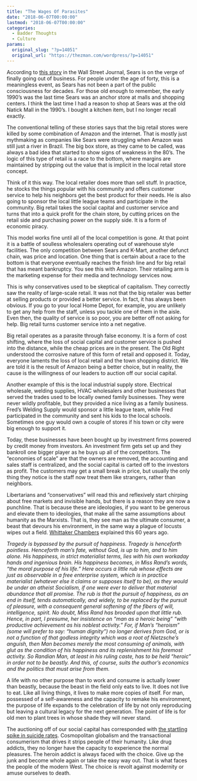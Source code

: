 ```yaml
---
title: "The Wages Of Parasites"
date: "2018-06-07T00:00:00"
lastmod: "2018-06-07T00:00:00"
categories:
  - Badder Thoughts
  - Culture
params:
  original_slug: "?p=14051"
  original_url: "https://thezman.com/wordpress/?p=14051"
---
```


According to [this
story](https://www.wsj.com/articles/sears-closing-more-stores-as-sales-shrink-for-26th-quarter-in-a-row-1527764313)
in the Wall Street Journal, Sears is on the verge of finally going out
of business. For people under the age of forty, this is a meaningless
event, as Sears has not been a part of the public consciousness for
decades. For those old enough to remember, the early 1990’s was the last
time Sears was an anchor store at malls and shopping centers. I think
the last time I had a reason to shop at Sears was at the old Natick Mall
in the 1990’s. I bought a kitchen item, but I no longer recall exactly.

The conventional telling of these stories says that the big retail
stores were killed by some combination of Amazon and the internet. That
is mostly just mythmaking as companies like Sears were struggling when
Amazon was still just a river in Brazil. The big box store, as they came
to be called, was always a bad idea that started to show signs of
weakness in the 80’s. The logic of this type of retail is a race to the
bottom, where margins are maintained by stripping out the value that is
implicit in the local retail store concept.

Think of it this way. The local retailer does more than sell stuff. In
practice, he stocks the things popular with his community and offers
customer service to help his neighbors get the best product for their
needs. He is also going to sponsor the local little league teams and
participate in the community. Big retail takes the social capital and
customer service and turns that into a quick profit for the chain store,
by cutting prices on the retail side and purchasing power on the supply
side. It is a form of economic piracy.

This model works fine until all of the local competition is gone. At
that point it is a battle of soulless wholesalers operating out of
warehouse style facilities. The only competition between Sears and
K-Mart, another defunct chain, was price and location. One thing that is
certain about a race to the bottom is that everyone eventually reaches
the finish line and for big retail that has meant bankruptcy. You see
this with Amazon. Their retailing arm is the marketing expense for their
media and technology services now.

This is why conservatives used to be skeptical of capitalism. They
correctly saw the reality of large-scale retail. It was not that the big
retailer was better at selling products or provided a better service. In
fact, it has always been obvious. If you go to your local Home Depot,
for example, you are unlikely to get any help from the staff, unless you
tackle one of them in the aisle. Even then, the quality of service is so
poor, you are better off not asking for help. Big retail turns customer
service into a net negative.

Big retail operates as a parasite through false economy. It is a form of
cost shifting, where the loss of social capital and customer service is
pushed into the distance, while the cheap prices are in the present. The
Old Right understood the corrosive nature of this form of retail and
opposed it. Today, everyone laments the loss of local retail and the
town shopping district. We are told it is the result of Amazon being a
better choice, but in reality, the cause is the willingness of our
leaders to auction off our social capital.

Another example of this is the local industrial supply store. Electrical
wholesale, welding supplies, HVAC wholesalers and other businesses that
served the trades used to be locally owned family businesses. They were
never wildly profitable, but they provided a nice living as a family
business. Fred’s Welding Supply would sponsor a little league team,
while Fred participated in the community and sent his kids to the local
schools. Sometimes one guy would own a couple of stores if his town or
city were big enough to support it.

Today, these businesses have been bought up by investment firms powered
by credit money from investors. An investment firm gets set up and they
bankroll one bigger player as he buys up all of the competitors. The
“economies of scale” are that the owners are removed, the accounting and
sales staff is centralized, and the social capital is carted off to the
investors as profit. The customers may get a small break in price, but
usually the only thing they notice is the staff now treat them like
strangers, rather than neighbors.

Libertarians and “conservatives” will read this and reflexively start
chirping about free markets and invisible hands, but there is a reason
they are now a punchline. That is because these are ideologies, if you
want to be generous and elevate them to ideologies, that make all the
same assumptions about humanity as the Marxists. That is, they see man
as the ultimate consumer, a beast that devours his environment, in the
same way a plague of locusts wipes out a field. [Whittaker
Chambers](https://www.nationalreview.com/2005/01/big-sister-watching-you-whittaker-chambers/)
explained this 60 years ago.

*Tragedy is bypassed by the pursuit of happiness. Tragedy is henceforth
pointless. Henceforth man’s fate, without God, is up to him, and to him
alone. His happiness, in strict materialist terms, lies with his own
workaday hands and ingenious brain. His happiness becomes, in Miss
Rand’s words, “the moral purpose of his life.” Here occurs a little rub
whose effects are just as observable in a free enterprise system, which
is in practice materialist (whatever else it claims or supposes itself
to be), as they would be under an atheist Socialism, if one were ever to
deliver that material abundance that all promise. The rub is that the
pursuit of happiness, as an end in itself, tends automatically, and
widely, to be replaced by the pursuit of pleasure, with a consequent
general softening of the fibers of will, intelligence, spirit. No doubt,
Miss Rand has brooded upon that little rub. Hence, in part, I presume,
her insistence on “man as a heroic being” “with productive achievement
as his noblest activity.” For, if Man’s “heroism” (some will prefer to
say: “human dignity”) no longer derives from God, or is not a function
of that godless integrity which was a root of Nietzsche’s anguish, then
Man becomes merely the most consuming of animals, with glut as the
condition of his happiness and its replenishment his foremost activity.
So Randian Man, at least in his ruling caste, has to be held “heroic” in
order not to be beastly. And this, of course, suits the author’s
economics and the politics that must arise from them.*

A life with no other purpose than to work and consume is actually lower
than beastly, because the beast in the field only eats to live. It does
not live to eat. Like all living things, it lives to make more copies of
itself. For man, possessed of a self-awareness and the capacity to
remake his environment, the purpose of life expands to the celebration
of life by not only reproducing but leaving a cultural legacy for the
next generation. The point of life is for old men to plant trees in
whose shade they will never stand.

The auctioning off of our social capital has corresponded with [the
startling spike in suicide
rates](https://www.usatoday.com/story/news/nation/2018/06/07/kate-spade-death-rising-suicide-rate-prevention/681563002/).
Cosmopolitan globalism and the transactional consumerism that drives it
strips people of their humanity. Like drug addicts, they no longer have
the capacity to experience the normal pleasures. The heroin addict is
always faced with the choice. Give up the junk and become whole again or
take the easy way out. That is what faces the people of the modern West.
The choice is revolt against modernity or amuse ourselves to death.

 
